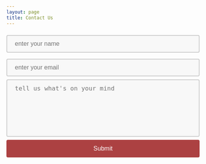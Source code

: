 ```yaml
---
layout: page
title: Contact Us
---
```


<style> 
input[type=text], select {
  width: 100%;
  padding: 12px 20px;
  box-sizing: border-box;
  border: 2px solid #ccc;
  border-radius: 4px;
  background-color: #f8f8f8;
  font-size: 16px;
  resize: none;
  margin: 8px 0;
}

input[type=email], select {
  width: 100%;
  padding: 12px 20px;
  box-sizing: border-box;
  border: 2px solid #ccc;
  border-radius: 4px;
  background-color: #f8f8f8;
  font-size: 16px;
  resize: none;
  margin: 8px 0;
}

textarea {
  width: 100%;
  height: 150px;
  padding: 12px 20px;
  box-sizing: border-box;
  border: 2px solid #ccc;
  border-radius: 4px;
  background-color: #f8f8f8;
  font-size: 16px;
  resize: none;
}

input[type=submit] {
  width: 100%;
  background-color: #ac4142;
  color: white;
  padding: 14px 20px;
  margin: 8px 0;
  border: none;
  border-radius: 4px;
  font-size: 16px;
  cursor: pointer;
}

input[type=submit]:hover {
  background-color: #a9a9a9;
}

input[type=text]:hover {
  background-color: #f2f2f2;
}
.form-hidden {
      display: none;
}
/* The alert-danger message box */
.alert-danger {
  padding: 20px;
  color: white;
  background-color: #f44336; /* Red */
  font-family: Arial, Helvetica, sans-serif;
  margin-bottom: 15px;
}

/* The alert-success message box */
.alert-success {
  padding: 20px;
  color: white;
  background-color: #32A852; /* Green */
  font-family: Arial, Helvetica, sans-serif;
  margin-bottom: 15px;
}

/* The close button */
.closebtn {
  margin-left: 15px;
  color: white;
  font-weight: bold;
  float: right;
  font-size: 22px;
  line-height: 20px;
  cursor: pointer;
  transition: 0.3s;
}

/* When moving the mouse over the close button */
.closebtn:hover {
  color: black;
}
</style>

<form id="customer-contact-form" action="https://rqdbhcbh39.execute-api.us-east-1.amazonaws.com/prod/static-site-mailer" accept-charset="UTF-8" method="post" name="customer-contact-form">
  <input type="text" name="name" id="contact_message_name" placeholder="enter your name" required><br/>
  <input type="email" name="email" id="contact_message_phone_or_email" placeholder="enter your email" required><br/>
  <textarea name="message" id="contact_message_text" placeholder="tell us what's on your mind" required></textarea><br/>
  <input type="submit" value="Submit">
  <div class="alert-danger form-hidden" type="text" id="contact-form-failed-to-submit" role="alert"> <strong>Failed to submit the form. Please, try again. </strong>
  </div>
 <div class="alert-success form-hidden" type="text" id="contact-form-was-submitted" role="alert">
  <span class="closebtn" onclick="this.parentElement.style.display='none';">&times;</span> 
 <strong>Thank you! We have received your message. </strong>
</div>
</form>
